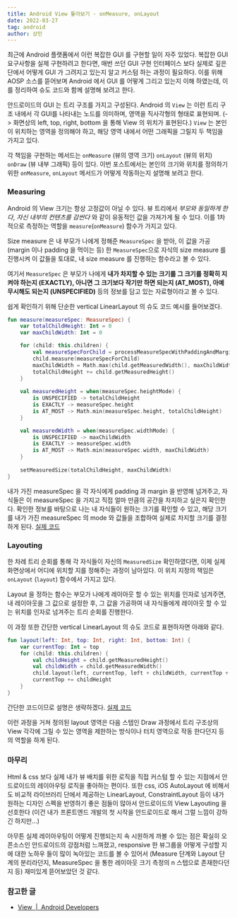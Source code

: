 ```yaml
---
title: Android View 톺아보기 - onMeasure, onLayout
date: 2022-03-27
tag: android
author: 상민
---
```


최근에 Android 플랫폼에서 이런 복잡한 GUI 를 구현할 일이 자주 있었다.
복잡한 GUI 요구사항을 실제 구현하려고 한다면, 매번 쓰던 GUI 구현 인터페이스 보다 실제로 깊은 단에서 어떻게 GUI 가 그려지고 있는지 알고 커스텀 하는 과정이 필요하다.  이를 위해 AOSP 소스를 뜯어보며 Android 에서 GUI 를 어떻게 그리고 있는지 이해 하였는데, 이를 정리하여 슈도 코드와 함께 설명해 보려고 한다.

안드로이드의 GUI 는 트리 구조를 가지고 구성된다. Android 의 `View` 는 이런 트리 구조 내에서 각 GUI를 나타내는 노드를 의미하며, 영역을 직사각형의 형태로 표현되며. (-> 화면상의 left, top, right, bottom 을 통해 View 의 위치가 표현된다.)
`View` 는 본인이 위치하는 영역을 정의해야 하고, 해당 영역 내에서 어떤 그래픽을 그릴지 두 책임을 가지고 있다.

각 책임을 구현하는 메서드는 `onMeasure` (뷰의 영역 크기) `onLayout` (뷰의 위치)  `onDraw`  (뷰 내부 그래픽) 등이 있다. 이번 포스트에서는 본인의 크기와 위치를 정의하기 위한 `onMeasure`, `onLayout` 메서드가 어떻게 작동하는지 설명해 보려고 한다.

### Measuring
Android 의 View 크기는 항상 고정값이 아닐 수 있다. 뷰 트리에서 _부모와 동일하게 한다_, _자신 내부의 컨텐츠를 감싼다_ 와 같이 유동적인 값을 가져가게 될 수 있다. 이를 1차적으로 측정하는 역할을 `measure`(`onMeasure`) 함수가 가지고 있다.

Size measure 은 내 부모가 나에게 정해준 `MeasureSpec` 을 받아, 이 값을 가공(margin 이나 padding 을 먹이는 등) 한 `MeasureSpec`으로 자식의 size measure 를 진행시켜 이 값들을 토대로,  내 size measure 를 진행하는 함수라고 볼 수 있다. 

여기서 `MeasureSpec` 은 부모가 나에게 **내가 차지할 수 있는 크기를 그 크기를 정확히 지켜야 하는지 (EXACTLY), 아니면 그 크기보다 작기만 하면 되는지 (AT_MOST), 아예 무시해도 되는지 (UNSPECIFIED)** 등의 정보를 담고 있는 자료형이라고 볼 수 있다.

쉽게 확인하기 위해 단순한 vertical LinearLayout 의 슈도 코드 예시를 들어보겠다.

```kotlin
fun measure(measureSpec: MeasureSpec) {
    var totalChildHeight: Int = 0
    var maxChildWidth: Int = 0

    for (child: this.children) {
        val measureSpecForChild = processMeasureSpecWithPaddingAndMargin(this.paddings, children.margins)
        child.measure(measureSpecForChild)
        maxChildWidth = Math.max(child.getMeasuredWidth(), maxChildWidth)
        totalChildHeight += child.getMeasuredHeight()
    }
    
    val measuredHeight = when(measureSpec.heightMode) {
        is UNSPECIFIED -> totalChildHeight
        is EXACTLY -> measureSpec.height
        is AT_MOST -> Math.min(measureSpec.height, totalChildHeight)
    }

    val measuredWidth = when(measureSpec.widthMode) {
        is UNSPECIFIED -> maxChildWidth
        is EXACTLY -> measureSpec.width
        is AT_MOST -> Math.min(measureSpec.width, maxChildWidth)
    }    
    
    setMeasuredSize(totalChildHeight, maxChildWidth)
}
```

내가 가진 measureSpec 을 각 자식에게 padding 과 margin 을 반영해 넘겨주고,  자식들은 이 measureSpec 을 가지고 직접 얼마 만큼의 공간을 차지하고 싶은지 확인한다. 확인한 정보를 바탕으로 나는 내 자식들이 원하는 크기를 확인할 수 있고, 해당 크기를 내가 가진 measureSpec 의 mode 와 값들을 조합하여 실제로 차지할 크기를 결정하게 된다. [실제 코드](https://cs.android.com/android/platform/superproject/+/master:frameworks/base/core/java/android/widget/LinearLayout.java;l=772;drc=5d123b67756dffcfdebdb936ab2de2b29c799321?hl=ko)

### Layouting
한 차례 트리 순회를 통해 각 자식들이 자신의 `MeasuredSize` 확인하였다면, 이제 실제 화면상에서 어디에 위치할 지를 정해주는 과정이 남아있다. 이 위치 지정의 책임은 `onLayout` (`layout`) 함수에서 가지고 있다.

Layout 을 정하는 함수는 부모가 나에게 레이아웃 할 수 있는 위치를 인자로 넘겨주면, 내 레이아웃을 그 값으로 설정한 후, 그 값을 가공하여 내 자식들에게 레이아웃 할 수 있는 위치를 인자로 넘겨주는 트리 순회를 진행한다. 

이 과정 또한 간단한 vertical LinearLayout 의 슈도 코드로 표현하자면 아래와 같다.

```kotlin
fun layout(left: Int, top: Int, right: Int, bottom: Int) {
    var currentTop: Int = top
    for (child: this.children) {
        val childHeight = child.getMeasuredHeight()
        val childWidth = child.getMeasuredWidth()
        child.layout(left, currentTop, left + childWidth, currentTop + childHeight)
        currentTop += childHeight
    }
}
```

간단한 코드이므로 설명은 생략하겠다. [실제 코드](https://cs.android.com/android/platform/superproject/+/master:frameworks/base/core/java/android/widget/LinearLayout.java;l=1600;drc=5d123b67756dffcfdebdb936ab2de2b29c799321?hl=ko)

이런 과정을 거쳐 정의된 layout 영역은 다음 스텝인 Draw 과정에서 트리 구조상의 View 각각에 그릴 수 있는 영역을 제한하는 방식이나 터치 영역으로 작동 한다던지 등의 역할을 하게 된다.

### 마무리
Html & css 보다 실제 내가 뷰 배치를 위한 로직을 직접 커스텀 할 수 있는 지점에서 안드로이드의 레이아우팅 로직을 좋아하는 편이다. 또한 css, iOS AutoLayout 에 비해서도 비교적 라이브러리 단에서 제공하는 LinearLayout, ConstraintLayout 등이 내가 원하는 디자인 스펙을 반영하기 좋은 점들이 많아서 안드로이드의 View Layouting 을 선호한다 (이건 내가 프론트엔드 개발의 첫 시작을 안드로이드로 해서 그럴 느낌이 강하긴 하지만…)

아무튼 실제 레이아우팅이 어떻게 진행되는지 속 시원하게 까볼 수 있는 점은 확실히 오픈소스인 안드로이드의 강점처럼 느껴졌고, responsive 한 뷰그룹을 어떻게 구성할 지에 대한 노하우 들이 많이 녹아있는 코드를 볼 수 있어서 (Measure 단계와 Layout 단계의 분리라던지, MeasureSpec 을 통한 레이아웃 크기 측정의 n 스텝으로 존재한다던지 등) 재미있게 뜯어보았던 것 같다.

### 참고한 글
- [View  |  Android Developers](https://developer.android.com/reference/android/view/View)


